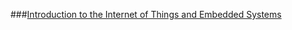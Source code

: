###[Introduction to the Internet of Things and Embedded Systems](https://telegra.ph/Introduction-to-the-Internet-of-Things-and-Embedded-Systems-spojlery-07-10)

